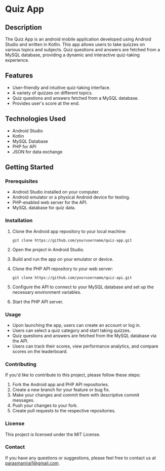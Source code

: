 # Quiz App

<!--![App Screenshot](screenshot.png)-->

## Description

The Quiz App is an android mobile application developed using Android Studio and written in Kotlin. This app allows users to take quizzes on various topics and subjects. Quiz questions and answers are fetched from a MySQL database, providing a dynamic and interactive quiz-taking experience.

## Features

- User-friendly and intuitive quiz-taking interface.
- A variety of quizzes on different topics.
- Quiz questions and answers fetched from a MySQL database.
- Provides user's score at the end.

## Technologies Used

- Android Studio
- Kotlin
- MySQL Database
- PHP for API
- JSON for data exchange

## Getting Started

### Prerequisites

- Android Studio installed on your computer.
- Android emulator or a physical Android device for testing.
- PHP-enabled web server for the API.
- MySQL database for quiz data.

### Installation

1. Clone the Android app repository to your local machine:

   ```shell
   git clone https://github.com/yourusername/quiz-app.git

2. Open the project in Android Studio.
3. Build and run the app on your emulator or device.
4. Clone the PHP API repository to your web server:
    ```shell
    git clone https://github.com/yourusername/quiz-api.git
    
5. Configure the API to connect to your MySQL database and set up the necessary environment variables.
6. Start the PHP API server.

### Usage
- Upon launching the app, users can create an account or log in.
- Users can select a quiz category and start taking quizzes.
- Quiz questions and answers are fetched from the MySQL database via the API.
- Users can track their scores, view performance analytics, and compare scores on the leaderboard.

### Contributing
If you'd like to contribute to this project, please follow these steps:

1. Fork the Android app and PHP API repositories.
2. Create a new branch for your feature or bug fix.
3. Make your changes and commit them with descriptive commit messages.
4. Push your changes to your fork.
5. Create pull requests to the respective repositories.

### License
This project is licensed under the MIT License.

### Contact
If you have any questions or suggestions, please feel free to contact us at parasmanirai1@gmail.com.
